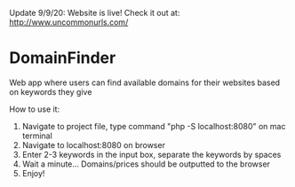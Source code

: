 Update 9/9/20:
Website is live! Check it out at: http://www.uncommonurls.com/

# DomainFinder
Web app where users can find available domains for their websites based on keywords they give

How to use it:

1. Navigate to project file, type command "php -S localhost:8080" on mac terminal
2. Navigate to localhost:8080 on browser
3. Enter 2-3 keywords in the input box, separate the keywords by spaces
4. Wait a minute... Domains/prices should be outputted to the browser
5. Enjoy!

